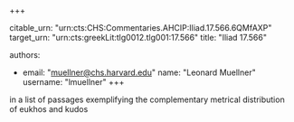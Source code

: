 +++


citable_urn: "urn:cts:CHS:Commentaries.AHCIP:Iliad.17.566.6QMfAXP"
target_urn: "urn:cts:greekLit:tlg0012.tlg001:17.566"
title: "Iliad 17.566"

authors:
- email: "muellner@chs.harvard.edu"
  name: "Leonard Muellner"
  username: "lmuellner"
+++

<p>in a list of passages exemplifying the complementary metrical distribution of eukhos and kudos</p>
